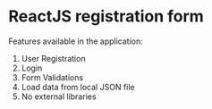 # ReactJS registration form 
Features available in the application:
1. User Registration
2. Login
3. Form Validations
4. Load data from local JSON file
5. No external libraries 
